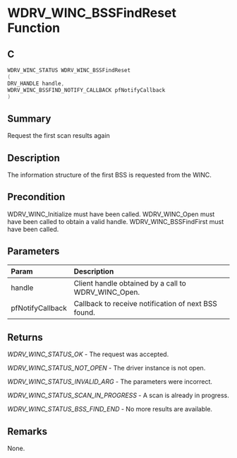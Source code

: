 # WDRV_WINC_BSSFindReset Function

## C

```c
WDRV_WINC_STATUS WDRV_WINC_BSSFindReset
(
DRV_HANDLE handle,
WDRV_WINC_BSSFIND_NOTIFY_CALLBACK pfNotifyCallback
)
```

## Summary

Request the first scan results again  

## Description

The information structure of the first BSS is requested from the WINC.

## Precondition

WDRV_WINC_Initialize must have been called. WDRV_WINC_Open must have been called to obtain a valid handle. WDRV_WINC_BSSFindFirst must have been called.  

## Parameters

| Param | Description |
|:----- |:----------- |
| handle | Client handle obtained by a call to WDRV_WINC_Open. |
| pfNotifyCallback | Callback to receive notification of next BSS found.  

## Returns

*WDRV_WINC_STATUS_OK* - The request was accepted.

*WDRV_WINC_STATUS_NOT_OPEN* - The driver instance is not open.

*WDRV_WINC_STATUS_INVALID_ARG* - The parameters were incorrect.

*WDRV_WINC_STATUS_SCAN_IN_PROGRESS* - A scan is already in progress.

*WDRV_WINC_STATUS_BSS_FIND_END* - No more results are available.
 

## Remarks

None.  


